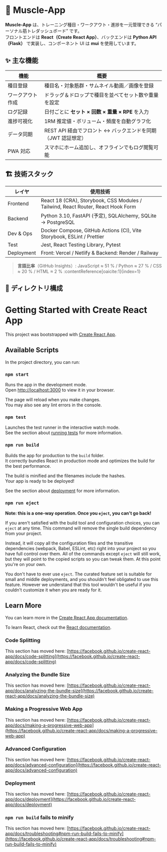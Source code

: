 # 💪 Muscle-App

**Muscle-App** は、トレーニング種目・ワークアウト・進捗を一元管理できる “パーソナル筋トレダッシュボード” です。  
フロントエンドは **React（Create React App）**、バックエンドは **Python API（Flask）** で実装し、コンポーネント UI は **mui** を使用しています。

## ✨ 主な機能
| 機能 | 概要 |
|------|------|
| 種目登録 | 種目名・対象筋群・サムネイル動画／画像を登録 |
| ワークアウト作成 | ドラッグ＆ドロップで種目を並べてセット数や重量を設定 |
| ログ記録 | 日付ごとに **セット × 回数 × 重量 × RPE** を入力 |
| 進捗可視化 | 1RM 推定値・ボリューム・頻度を自動グラフ化 |
| データ同期 | REST API 経由でフロント ↔ バックエンドを同期（JWT 認証想定） |
| PWA 対応 | スマホにホーム追加し、オフラインでもログ閲覧可能 |

## 🏗️ 技術スタック
| レイヤ | 使用技術 |
|--------|----------|
| Frontend | React 18 (CRA), Storybook, CSS Modules / Tailwind, React Router, React Hook Form |
| Backend | Python 3.10, FastAPI (予定), SQLAlchemy, SQLite → PostgreSQL |
| Dev & Ops | Docker Compose, GitHub Actions (CI), Vite Storybook, ESLint / Prettier |
| Test | Jest, React Testing Library, Pytest |
| Deployment | Front: Vercel / Netlify & Backend: Render / Railway |

> **言語比率**（GitHub Insights）: JavaScript ≈ 51 % / Python ≈ 27 % / CSS ≈ 20 % / HTML ≈ 2 % :contentReference[oaicite:1]{index=1}

## 📂 ディレクトリ構成


# Getting Started with Create React App

This project was bootstrapped with [Create React App](https://github.com/facebook/create-react-app).

## Available Scripts

In the project directory, you can run:

### `npm start`

Runs the app in the development mode.\
Open [http://localhost:3000](http://localhost:3000) to view it in your browser.

The page will reload when you make changes.\
You may also see any lint errors in the console.

### `npm test`

Launches the test runner in the interactive watch mode.\
See the section about [running tests](https://facebook.github.io/create-react-app/docs/running-tests) for more information.

### `npm run build`

Builds the app for production to the `build` folder.\
It correctly bundles React in production mode and optimizes the build for the best performance.

The build is minified and the filenames include the hashes.\
Your app is ready to be deployed!

See the section about [deployment](https://facebook.github.io/create-react-app/docs/deployment) for more information.

### `npm run eject`

**Note: this is a one-way operation. Once you `eject`, you can't go back!**

If you aren't satisfied with the build tool and configuration choices, you can `eject` at any time. This command will remove the single build dependency from your project.

Instead, it will copy all the configuration files and the transitive dependencies (webpack, Babel, ESLint, etc) right into your project so you have full control over them. All of the commands except `eject` will still work, but they will point to the copied scripts so you can tweak them. At this point you're on your own.

You don't have to ever use `eject`. The curated feature set is suitable for small and middle deployments, and you shouldn't feel obligated to use this feature. However we understand that this tool wouldn't be useful if you couldn't customize it when you are ready for it.

## Learn More

You can learn more in the [Create React App documentation](https://facebook.github.io/create-react-app/docs/getting-started).

To learn React, check out the [React documentation](https://reactjs.org/).

### Code Splitting

This section has moved here: [https://facebook.github.io/create-react-app/docs/code-splitting](https://facebook.github.io/create-react-app/docs/code-splitting)

### Analyzing the Bundle Size

This section has moved here: [https://facebook.github.io/create-react-app/docs/analyzing-the-bundle-size](https://facebook.github.io/create-react-app/docs/analyzing-the-bundle-size)

### Making a Progressive Web App

This section has moved here: [https://facebook.github.io/create-react-app/docs/making-a-progressive-web-app](https://facebook.github.io/create-react-app/docs/making-a-progressive-web-app)

### Advanced Configuration

This section has moved here: [https://facebook.github.io/create-react-app/docs/advanced-configuration](https://facebook.github.io/create-react-app/docs/advanced-configuration)

### Deployment

This section has moved here: [https://facebook.github.io/create-react-app/docs/deployment](https://facebook.github.io/create-react-app/docs/deployment)

### `npm run build` fails to minify

This section has moved here: [https://facebook.github.io/create-react-app/docs/troubleshooting#npm-run-build-fails-to-minify](https://facebook.github.io/create-react-app/docs/troubleshooting#npm-run-build-fails-to-minify)
